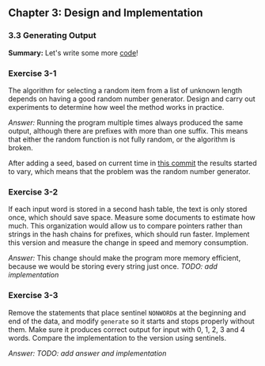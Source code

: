 ## Chapter 3: Design and Implementation

### 3.3 Generating Output
**Summary:** Let's write some more [code](output.c)!

### Exercise 3-1
The algorithm for selecting a random item from a list of unknown length depends on having a good random number generator.
Design and carry out experiments to determine how weel the method works in practice.

*Answer:* Running the program multiple times always produced the same output, although there are prefixes with more than
one suffix. This means that either the random function is not fully random, or the algorithm is broken.

After adding a seed, based on current time in [this commit](https://github.com/asankov/the-practice-of-programming/commit/bf10c68f853ae3997fd445dc169443297a707fb8) the results started to vary, which
means that the problem was the random number generator.

### Exercise 3-2
If each input word is stored in a second hash table, the text is only stored once, which should save space.
Measure some documents to estimate how much. This organization would allow us to compare pointers rather than strings
in the hash chains for prefixes, which should run faster. Implement this version and measure the change in speed
and memory consumption.

*Answer:* This change should make the program more memory efficient, because we would be storing every string just once.
*TODO: add implementation*

### Exercise 3-3
Remove the statements that place sentinel `NONWORD`s at the beginning and end of the data, and modify `generate`
so it starts and stops properly without them. Make sure it produces correct output for input with 0, 1, 2, 3 and 4 words.
Compare the implementation to the version using sentinels.

*Answer:* *TODO: add answer and implementation*